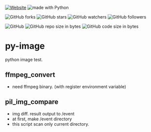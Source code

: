 [![Website](https://img.shields.io/website-up-down-green-red/http/shields.io.svg?label=elky-essay)](https://elky84.github.io)
<img src="https://img.shields.io/badge/made%20with-Python-brightgreen.svg" alt="made with Python">

![GitHub forks](https://img.shields.io/github/forks/elky84/py_image.svg?style=social&label=Fork)
![GitHub stars](https://img.shields.io/github/stars/elky84/py_image.svg?style=social&label=Stars)
![GitHub watchers](https://img.shields.io/github/watchers/elky84/py_image.svg?style=social&label=Watch)
![GitHub followers](https://img.shields.io/github/followers/elky84.svg?style=social&label=Follow)

![GitHub](https://img.shields.io/github/license/mashape/apistatus.svg)
![GitHub repo size in bytes](https://img.shields.io/github/repo-size/elky84/py_image.svg)
![GitHub code size in bytes](https://img.shields.io/github/languages/code-size/elky84/py_image.svg)

# py-image

python image test.

## ffmpeg_convert 
* need ffmpeg binary. (with register environment variable)

## pil_img_compare
* img diff. result output to /event
* at first, make /event directory
* this script scan only current directory.
